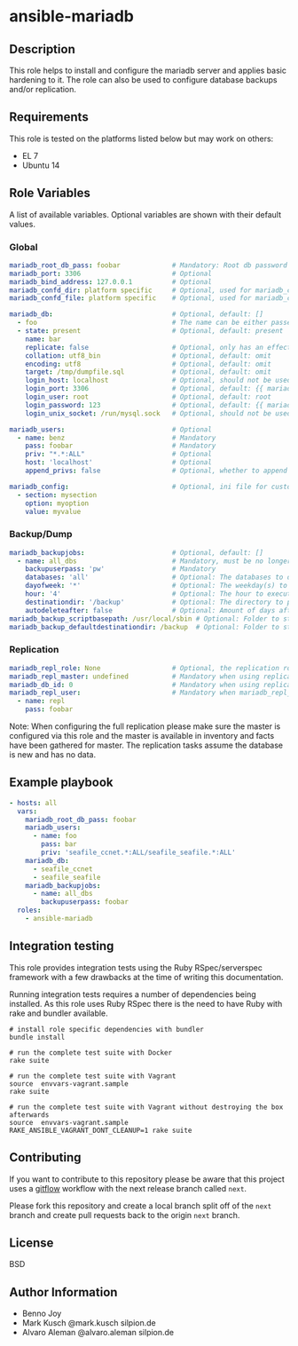 # ansible-mariadb

## Description

This role helps to install and configure the mariadb server and applies
basic hardening to it. The role can also be used to configure database
backups and/or replication.

## Requirements

This role is tested on the platforms listed below but may work on others:

* EL 7
* Ubuntu 14


## Role Variables

A list of available variables. Optional variables are shown with their default values.

### Global

```yml
mariadb_root_db_pass: foobar             # Mandatory: Root db password
mariadb_port: 3306                       # Optional
mariadb_bind_address: 127.0.0.1          # Optional
mariadb_confd_dir: platform specific     # Optional, used for mariadb_config. For default see vars/{{ ansible_os_family }}.yml
mariadb_confd_file: platform specific    # Optional, used for mariadb_config. For default see vars/{{ ansible_os_family }}.yml

mariadb_db:                              # Optional, default: []
  - foo                                  # The name can be either passed as string or via the name key as shown below
  - state: present                       # Optional, default: present
    name: bar
    replicate: false                     # Optional, only has an effect if replication is configured
    collation: utf8_bin                  # Optional, default: omit
    encoding: utf8                       # Optional, default: omit
    target: /tmp/dumpfile.sql            # Optional, default: omit
    login_host: localhost                # Optional, should not be used, default: localhost
    login_port: 3306                     # Optional, default: {{ mariadb_port }}
    login_user: root                     # Optional, default: root
    login_password: 123                  # Optional, default: {{ mariadb_root_db_pass }}
    login_unix_socket: /run/mysql.sock   # Optional, should not be used, default: omit

mariadb_users:                           # Optional
  - name: benz                           # Mandatory
    pass: foobar                         # Mandatory
    priv: "*.*:ALL"                      # Optional
    host: 'localhost'                    # Optional
    append_privs: false                  # Optional, whether to append privileges

mariadb_config:                          # Optional, ini file for custom settings. Default: []
  - section: mysection
    option: myoption
    value: myvalue
```

### Backup/Dump

```yml
mariadb_backupjobs:                      # Optional, default: []
  - name: all_dbs                        # Mandatory, must be no longer than 13 chars, else the role will fail on creating the users
    backupuserpass: 'pw'                 # Mandatory
    databases: 'all'                     # Optional: The databases to dump. This variable must either be a list of databases or the keyword 'all'
    dayofweek: '*'                       # Optional: The weekday(s) to dump at. Use cron notation here
    hour: '4'                            # Optional: The hour to execute job at. Use cron notation here
    destinationdir: '/backup'            # Optional: The directory to put the backups in. Filename is $year-$month-$day-$hour-$minute-$backupjobname.sql.gz
    autodeleteafter: false               # Optional: Amount of days after which backups will be deleted. False means backups never get deleted
mariadb_backup_scriptbasepath: /usr/local/sbin # Optional: Folder to store the backupscripts in
mariadb_backup_defaultdestinationdir: /backup  # Optional: Folder to store backups that don't have a destionationdir attribute in
```


### Replication

```yml
mariadb_repl_role: None                  # Optional, the replication role. Must be in ['none', 'master', 'slave']
mariadb_repl_master: undefined           # Mandatory when using replication. Inventory_hostname of the replication master
mariadb_db_id: 0                         # Mandatory when using replication. Must be unique in replication compound
mariadb_repl_user:                       # Mandatory when mariadb_repl_role: master
  - name: repl
    pass: foobar
```

Note: When configuring the full replication please make sure the master is
configured via this role and the master is available in inventory and facts
have been gathered for master. The replication tasks assume the database is
new and has no data.

## Example playbook

```yml
- hosts: all
  vars:
    mariadb_root_db_pass: foobar
    mariadb_users:
      - name: foo
        pass: bar
        priv: 'seafile_ccnet.*:ALL/seafile_seafile.*:ALL'
    mariadb_db:
      - seafile_ccnet
      - seafile_seafile
    mariadb_backupjobs:
      - name: all_dbs
        backupuserpass: foobar
  roles:
    - ansible-mariadb
```

## Integration testing

This role provides integration tests using the Ruby RSpec/serverspec framework
with a few drawbacks at the time of writing this documentation.

Running integration tests requires a number of dependencies being
installed. As this role uses Ruby RSpec there is the need to have
Ruby with rake and bundler available.

    # install role specific dependencies with bundler
    bundle install

<!-- -->

    # run the complete test suite with Docker
    rake suite

<!-- -->

    # run the complete test suite with Vagrant
    source  envvars-vagrant.sample
    rake suite

    # run the complete test suite with Vagrant without destroying the box afterwards
    source  envvars-vagrant.sample
    RAKE_ANSIBLE_VAGRANT_DONT_CLEANUP=1 rake suite

## Contributing

If you want to contribute to this repository please be aware that this
project uses a [gitflow](http://nvie.com/posts/a-successful-git-branching-model/)
workflow with the next release branch called ``next``.

Please fork this repository and create a local branch split off of the ``next``
branch and create pull requests back to the origin ``next`` branch.

## License

BSD

## Author Information

* Benno Joy
* Mark Kusch @mark.kusch silpion.de
* Alvaro Aleman @alvaro.aleman silpion.de

<!-- vim: set nofen ts=4 sw=4 et: -->
